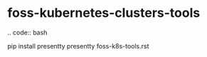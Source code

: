 # foss-kubernetes-clusters-tools

.. code:: bash

   pip install presentty
   presentty foss-k8s-tools.rst
